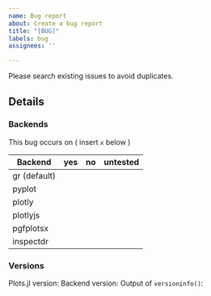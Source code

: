 ```yaml
---
name: Bug report
about: Create a bug report
title: "[BUG]"
labels: bug
assignees: ''

---
```


Please search existing issues to avoid duplicates.

## Details


### Backends

This bug occurs on ( insert `x` below )

Backend      | yes | no  | untested
-------------|-----|-----|---------
gr (default) |     |     |
pyplot       |     |     |
plotly       |     |     |
plotlyjs     |     |     |
pgfplotsx    |     |     |
inspectdr    |     |     |

### Versions

Plots.jl version:
Backend  version:
Output of `versioninfo()`:
